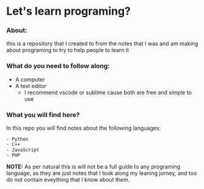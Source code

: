 # Let's learn programing?

### About:
this is a repository that I created to from the notes
that I was and am making about programing to try to help
people to learn it

### What do you need to follow along:

 - A computer
 - A text editor
    - I recommend vscode or sublime
      cause both are free and simple to use

### What you will find here?

In this repo you will find notes about the following
languages:

    - Python
    - C++
    - JavaScript
    - PHP

__NOTE:__ As per natural this is will not be a full guide to
any programing language, as they are just notes that I took
along my leaning jorney, and too do not contain eveything
that I know about them.